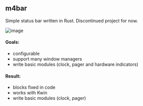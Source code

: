 ## m4bar
Simple status bar written in Rust. Discontinued project for now.

![image](https://user-images.githubusercontent.com/43048524/150657947-163fce61-5f61-48f6-968d-78af3450dceb.png)

#### Goals:
- configurable
- support many window managers
- write basic modules (clock, pager and hardware indicators)

#### Result:
- blocks fixed in code
- works with Kwin
- write basic modules (clock, pager)
